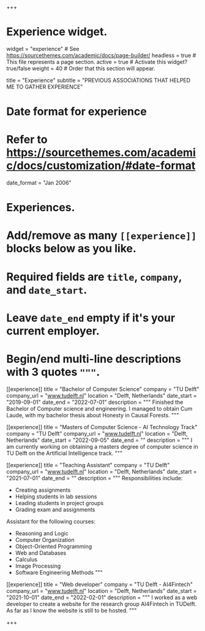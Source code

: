 +++
# Experience widget.
widget = "experience"  # See https://sourcethemes.com/academic/docs/page-builder/
headless = true  # This file represents a page section.
active = true  # Activate this widget? true/false
weight = 40  # Order that this section will appear.

title = "Experience"
subtitle = "PREVIOUS ASSOCIATIONS THAT HELPED ME TO GATHER EXPERIENCE"

# Date format for experience
#   Refer to https://sourcethemes.com/academic/docs/customization/#date-format
date_format = "Jan 2006"

# Experiences.
#   Add/remove as many `[[experience]]` blocks below as you like.
#   Required fields are `title`, `company`, and `date_start`.
#   Leave `date_end` empty if it's your current employer.
#   Begin/end multi-line descriptions with 3 quotes `"""`.

[[experience]]
  title = "Bachelor of Computer Science"
  company = "TU Delft"
  company_url = "www.tudelft.nl"
  location = "Delft, Netherlands"
  date_start = "2019-09-01"
  date_end = "2022-07-01"
  description = """
  Finished the Bachelor of Computer science and engineering.
  I managed to obtain Cum Laude, with my bachelor thesis about Honesty in Causal Forests.
  """

[[experience]]
  title = "Masters of Computer Science - AI Technology Track"
  company = "TU Delft"
  company_url = "www.tudelft.nl"
  location = "Delft, Netherlands"
  date_start = "2022-09-05"
  date_end = ""
  description = """
  I am currently working on obtaining a masters degree of computer science in TU Delft on the
  Artificial Intelligence track.
  """

[[experience]]
  title = "Teaching Assistant"
  company = "TU Delft"
  company_url = "www.tudelft.nl"
  location = "Delft, Netherlands"
  date_start = "2021-07-01"
  date_end = ""
  description = """
  Responsibilities include:
  
  * Creating assignments
  * Helping students in lab sessions
  * Leading students in project groups
  * Grading exam and assignments

  Assistant for the following courses:
  * Reasoning and Logic
  * Computer Organization
  * Object-Oriented Programming
  * Web and Databases
  * Calculus
  * Image Processing
  * Software Engineering Methods
  """

[[experience]]
  title = "Web developer"
  company = "TU Delft - AI4Fintech"
  company_url = "www.tudelft.nl"
  location = "Delft, Netherlands"
  date_start = "2021-10-01"
  date_end = "2022-02-01"
  description = """
  I worked as a web developer to create a website for the research group AI4Fintech in TUDelft.
  As far as I know the website is still to be hosted.
  """
  
+++
